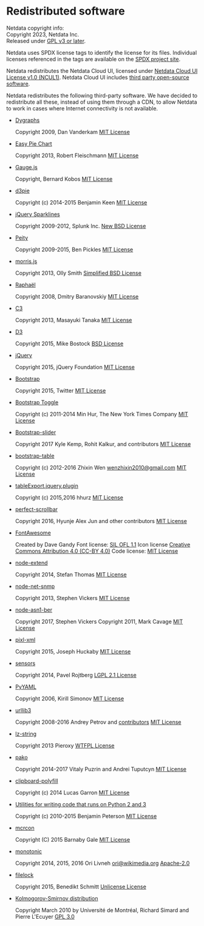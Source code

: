 <!--
title: "Redistributed software"
custom_edit_url: https://github.com/netdata/netdata/edit/master/REDISTRIBUTED.md
sidebar_label: "Redistributed Software"
learn_status: "Published"
learn_topic_type: "Concepts"
learn_rel_path: "Developers"
-->

# Redistributed software

Netdata copyright info:<br/>
Copyright 2023, Netdata Inc.<br/>
Released under [GPL v3 or later](https://raw.githubusercontent.com/netdata/netdata/master/LICENSE).

Netdata uses SPDX license tags to identify the license for its files.
Individual licenses referenced in the tags are available on the [SPDX project site](http://spdx.org/licenses/).

Netdata redistributes the Netdata Cloud UI, licensed under [Netdata Cloud UI License v1.0 (NCUL1)](https://raw.githubusercontent.com/netdata/netdata/master/web/gui/v2/LICENSE.txt). Netdata Cloud UI includes [third party open-source software](https://raw.githubusercontent.com/netdata/netdata/master/web/gui/v2/3D_PARTY_LICENSES.txt).

Netdata redistributes the following third-party software.
We have decided to redistribute all these, instead of using them
through a CDN, to allow Netdata to work in cases where Internet
connectivity is not available.

-   [Dygraphs](http://dygraphs.com/)

      Copyright 2009, Dan Vanderkam
      [MIT License](http://dygraphs.com/legal.html)

-   [Easy Pie Chart](https://rendro.github.io/easy-pie-chart/)

      Copyright 2013, Robert Fleischmann
      [MIT License](https://github.com/rendro/easy-pie-chart/blob/master/LICENSE)

-   [Gauge.js](http://bernii.github.io/gauge.js/)

      Copyright, Bernard Kobos
      [MIT License](https://github.com/getgauge/gauge-js/blob/master/LICENSE)

-   [d3pie](https://github.com/benkeen/d3pie)

      Copyright (c) 2014-2015 Benjamin Keen
      [MIT License](https://github.com/benkeen/d3pie/blob/master/LICENSE)

-   [jQuery Sparklines](http://omnipotent.net/jquery.sparkline/)

      Copyright 2009-2012, Splunk Inc.
      [New BSD License](http://opensource.org/licenses/BSD-3-Clause)

-   [Peity](http://benpickles.github.io/peity/)

      Copyright 2009-2015, Ben Pickles
      [MIT License](https://github.com/benpickles/peity/blob/master/LICENCE)

-   [morris.js](http://morrisjs.github.io/morris.js/)

      Copyright 2013, Olly Smith
      [Simplified BSD License](http://morrisjs.github.io/morris.js/)

-   [Raphaël](http://dmitrybaranovskiy.github.io/raphael/)

      Copyright 2008, Dmitry Baranovskiy
      [MIT License](http://dmitrybaranovskiy.github.io/raphael/license.html)

-   [C3](http://c3js.org/)

      Copyright 2013, Masayuki Tanaka
      [MIT License](https://github.com/masayuki0812/c3/blob/master/LICENSE)

-   [D3](http://d3js.org/)

      Copyright 2015, Mike Bostock
      [BSD License](http://opensource.org/licenses/BSD-3-Clause)

-   [jQuery](https://jquery.org/)

      Copyright 2015, jQuery Foundation
      [MIT License](https://jquery.org/license/)

-   [Bootstrap](http://getbootstrap.com/getting-started/)

      Copyright 2015, Twitter
      [MIT License](https://github.com/twbs/bootstrap/blob/v4-dev/LICENSE)

-   [Bootstrap Toggle](http://www.bootstraptoggle.com/)

      Copyright (c) 2011-2014 Min Hur, The New York Times Company
      [MIT License](https://github.com/minhur/bootstrap-toggle/blob/master/LICENSE)

-   [Bootstrap-slider](http://seiyria.com/bootstrap-slider/)

      Copyright 2017 Kyle Kemp, Rohit Kalkur, and contributors
      [MIT License](https://github.com/seiyria/bootstrap-slider/blob/master/LICENSE.md)

-   [bootstrap-table](http://bootstrap-table.wenzhixin.net.cn/)

      Copyright (c) 2012-2016 Zhixin Wen [wenzhixin2010@gmail.com](mailto:wenzhixin2010@gmail.com)
      [MIT License](https://github.com/wenzhixin/bootstrap-table/blob/master/LICENSE)

-   [tableExport.jquery.plugin](https://github.com/hhurz/tableExport.jquery.plugin)

      Copyright (c) 2015,2016 hhurz
      [MIT License](https://github.com/hhurz/tableExport.jquery.plugin/blob/master/LICENSE)

-   [perfect-scrollbar](https://jamesflorentino.github.io/nanoScrollerJS/)

      Copyright 2016, Hyunje Alex Jun and other contributors
      [MIT License](https://github.com/noraesae/perfect-scrollbar/blob/master/LICENSE)

-   [FontAwesome](https://fortawesome.github.io/Font-Awesome/)

      Created by Dave Gandy
      Font license: [SIL OFL 1.1](http://scripts.sil.org/OFL)
      Icon license [Creative Commons Attribution 4.0 (CC-BY 4.0)](https://creativecommons.org/licenses/by/4.0/)
      Code license: [MIT License](http://opensource.org/licenses/mit-license.html)

-   [node-extend](https://github.com/justmoon/node-extend)

      Copyright 2014, Stefan Thomas
      [MIT License](https://github.com/justmoon/node-extend/blob/master/LICENSE)

-   [node-net-snmp](https://github.com/stephenwvickers/node-net-snmp)

      Copyright 2013, Stephen Vickers
      [MIT License](https://github.com/nospaceships/node-net-snmp#license)

-   [node-asn1-ber](https://github.com/stephenwvickers/node-asn1-ber)

      Copyright 2017, Stephen Vickers
      Copyright 2011, Mark Cavage
      [MIT License](https://github.com/nospaceships/node-asn1-ber#license)

-   [pixl-xml](https://github.com/jhuckaby/pixl-xml)

      Copyright 2015, Joseph Huckaby
      [MIT License](https://github.com/jhuckaby/pixl-xml#license)

-   [sensors](https://github.com/paroj/sensors.py)

      Copyright 2014, Pavel Rojtberg
      [LGPL 2.1 License](http://opensource.org/licenses/LGPL-2.1)

-   [PyYAML](https://bitbucket.org/blackjack/pysensors)

      Copyright 2006, Kirill Simonov
      [MIT License](https://github.com/yaml/pyyaml/blob/master/LICENSE)

-   [urllib3](https://github.com/shazow/urllib3)

      Copyright 2008-2016 Andrey Petrov and [contributors](https://github.com/shazow/urllib3/blob/master/CONTRIBUTORS.txt)
      [MIT License](https://github.com/shazow/urllib3/blob/master/LICENSE.txt)

-   [lz-string](http://pieroxy.net/blog/pages/lz-string/index.html)

      Copyright 2013 Pieroxy
      [WTFPL License](http://pieroxy.net/blog/pages/lz-string/index.html#inline_menu_10)

-   [pako](http://nodeca.github.io/pako/)

      Copyright 2014-2017 Vitaly Puzrin and Andrei Tuputcyn
      [MIT License](https://github.com/nodeca/pako/blob/master/LICENSE)

-   [clipboard-polyfill](https://github.com/lgarron/clipboard-polyfill)

      Copyright (c) 2014 Lucas Garron
      [MIT License](https://github.com/lgarron/clipboard-polyfill/blob/master/LICENSE.md)

-   [Utilities for writing code that runs on Python 2 and 3](https://raw.githubusercontent.com/netdata/netdata/master/collectors/python.d.plugin/python_modules/urllib3/packages/six.py)

      Copyright (c) 2010-2015 Benjamin Peterson
      [MIT License](https://github.com/benjaminp/six/blob/master/LICENSE)

-   [mcrcon](https://github.com/barneygale/MCRcon)

      Copyright (C) 2015 Barnaby Gale
      [MIT License](https://raw.githubusercontent.com/barneygale/MCRcon/master/COPYING.txt)

-   [monotonic](https://github.com/atdt/monotonic)

      Copyright 2014, 2015, 2016 Ori Livneh [ori@wikimedia.org](mailto:ori@wikimedia.org)
      [Apache-2.0](http://www.apache.org/licenses/LICENSE-2.0)

-   [filelock](https://github.com/benediktschmitt/py-filelock)

    Copyright 2015, Benedikt Schmitt [Unlicense License](https://unlicense.org/)

-   [Kolmogorov-Smirnov distribution](http://simul.iro.umontreal.ca/ksdir/)

    Copyright March 2010 by Université de Montréal, Richard Simard and Pierre L'Ecuyer
    [GPL 3.0](https://www.gnu.org/licenses/gpl-3.0.en.html)


